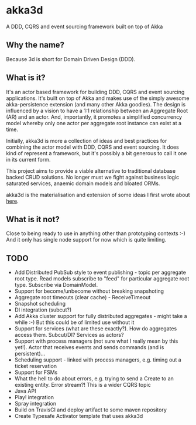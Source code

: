 akka3d
======

A DDD, CQRS and event sourcing framework built on top of Akka

Why the name?
-------------

Because 3d is short for Domain Driven Design (DDD).

What is it?
-----------

It's an actor based framework for building DDD, CQRS and event sourcing applications. It's built on top of Akka and makes use of the simply awesome akka-persistence extension (and many other Akka goodies). The design is influenced by a vision to have a 1:1 relationship between an Aggregate Root (AR) and an actor. And, importantly, it promotes a simplified concurrency model whereby only one actor per aggregate root instance can exist at a time. 

Initially, akka3d is more a collection of ideas and best practices for combining the actor model with DDD, CQRS and event sourcing. It does kind of represent a framework, but it's possibly a bit generous to call it one in its current form.

This project aims to provide a viable alternative to traditional database backed CRUD solutions. No longer must we fight against business logic saturated services, anaemic domain models and bloated ORMs. 

akka3d is the materialisation and extension of some ideas I first wrote about [here](http://www.dreweaster.com/blog/2013/10/27/Akka-DDD-CQRS-Event-Sourcing-And-Me/).

What is it not?
---------------

Close to being ready to use in anything other than prototyping contexts :-) And it only has single node support for now which is quite limiting.

TODO
----

* Add Distributed PubSub style to event publishing - topic per aggregate root type. Read models subscribe to "feed" for particular aggregate root type. Subscribe via DomainModel.
* Support for become/unbecome without breaking snapshoting
* Aggregate root timeouts (clear cache) - ReceiveTimeout
* Snapshot scheduling
* DI integration (subcut?)
* Add Akka cluster support for fully distributed aggregates - might take a while :-) But this could be of limited use without it
* Support for services (what are these exactly?). How do aggregates access them. Subcut/DI? Services as actors?
* Support with process managers (not sure what I really mean by this yet!). Actor that receives events and sends commands (and is persistent)...
* Scheduling support - linked with process managers, e.g. timing out a ticket reservation
* Support for FSMs
* What the hell to do about errors, e.g. trying to send a Create to an existing entity. Error stream?! This is a wider CQRS topic
* Java API
* Play! integration
* Spray integration
* Build on TravisCI and deploy artifact to some maven repository
* Create Typesafe Activator template that uses akka3d
